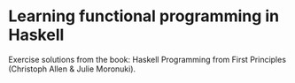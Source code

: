 # Learning functional programming in Haskell

Exercise solutions from the book: Haskell Programming from First Principles (Christoph Allen & Julie Moronuki).
